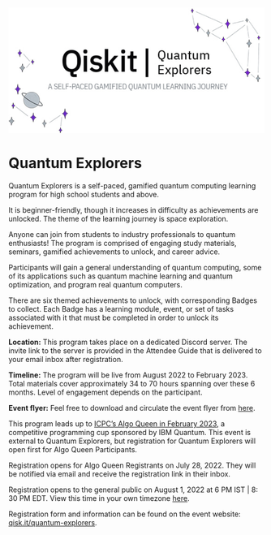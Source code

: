 ![Image](images/qe_banner.jpg)
# Quantum Explorers

Quantum Explorers is a self-paced, gamified quantum computing learning program for high school students and above.

It is beginner-friendly, though it increases in difficulty as achievements are unlocked. The theme of the learning journey is space exploration.

Anyone can join from students to industry professionals to quantum enthusiasts! The program is comprised of engaging study materials, seminars, gamified achievements to unlock, and career advice.

Participants will gain a general understanding of quantum computing, some of its applications such as quantum machine learning and quantum optimization, and program real quantum computers.

There are six themed achievements to unlock, with corresponding Badges to collect. Each Badge has a learning module, event, or set of tasks associated with it that must be completed in order to unlock its achievement.

**Location:** This program takes place on a dedicated Discord server. The invite link to the server is provided in the Attendee Guide that is delivered to your email inbox after registration.

**Timeline:** The program will be live from August 2022 to February 2023. Total materials cover approximately 34 to 70 hours spanning over these 6 months. Level of engagement depends on the participant.

**Event flyer:** Feel free to download and circulate the event flyer from [here](https://ibm.box.com/v/qe-event-flyer).

This program leads up to [ICPC’s Algo Queen in February 2023](https://www.amrita.edu/events/icpc-algo-queen-the-girls-programming-cup-2023/), a competitive programming cup sponsored by IBM Quantum. This event is external to Quantum Explorers, but registration for Quantum Explorers will open first for Algo Queen Participants.

Registration opens for Algo Queen Registrants on July 28, 2022. They will be notified via email and receive the registration link in their inbox.

Registration opens to the general public on August 1, 2022 at 6 PM IST | 8: 30 PM EDT. View this time in your own timezone [here](https://dateful.com/convert/indian-standard-time-ist?t=6pm).

Registration form and information can be found on the event website: [qisk.it/quantum-explorers](qisk.it/quantum-explorers).




